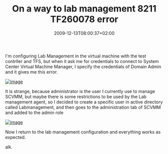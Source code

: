 ﻿---
title: "On a way to lab management 8211 TF260078 error"
description: ""
date: 2009-12-13T08:00:37+02:00
draft: false
tags: [Lab Management]
categories: [Tfs]
---
I'm configuring Lab Management in the virtual machine with the test contrller and TFS, but when it ask me for credentials to connect to System Center Virtual Machine Manager, I specify the credentials of Domain Admin and it gives me this error.

[![image](https://www.codewrecks.com/blog/wp-content/uploads/2009/12/image_thumb13.png "image")](https://www.codewrecks.com/blog/wp-content/uploads/2009/12/image13.png)

It is strange, because administrator is the user I currently use to manage SCVMM, but maybe there is some restrictions to be used by the Lab management agent, so I decided to create a specific user in active directory called Labmanagement, and then goes to the administration tab of SCVMM and added to the admin role

[![image](https://www.codewrecks.com/blog/wp-content/uploads/2009/12/image_thumb14.png "image")](https://www.codewrecks.com/blog/wp-content/uploads/2009/12/image14.png)

Now I return to the lab management configuration and everything works as expected.

alk.
